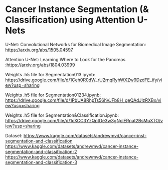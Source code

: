 # Cancer Instance Segmentation (& Classification) using Attention U-Nets

U-Net: Convolutional Networks for Biomedical Image Segmentation: https://arxiv.org/abs/1505.04597

Attention U-Net: Learning Where to Look for the Pancreas :https://arxiv.org/abs/1804.03999




Weights .h5 file for Segmentation013.ipynb: https://drive.google.com/file/d/1Ceh0R0dW_rU2rnqRyhWXZw9DzdFE_ify/view?usp=sharing

Weights .h5 file for Segmentation01234.ipynb: https://drive.google.com/file/d/1PbUA8RhpTs56hVJFb8H_geQAdJlzRXBx/view?usp=sharing

Weights .h5 file for Segmentation&Classification.ipynb: https://drive.google.com/file/d/1cXCC3YzQptDe3w3gNplERpat2BsMuXTO/view?usp=sharing


Dataset:
https://www.kaggle.com/datasets/andrewmvd/cancer-inst-segmentation-and-classification
https://www.kaggle.com/datasets/andrewmvd/cancer-instance-segmentation-and-classification-2
https://www.kaggle.com/datasets/andrewmvd/cancer-instance-segmentation-and-classification-3
